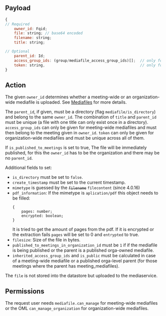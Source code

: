 ## Payload
```js
{
// Required
    owner_id: Fqid;
    file: string; // base64 encoded
    filename: string;
    title: string;

// Optional
    parent_id: Id;
    access_group_ids: (group/mediafile_access_group_ids)[];  // only for meeting-wide mediafiles
    token: string,                                           // only for organization-wide mediafiles
}
```

## Action

The given `owner_id` determines whether a meeting-wide or an organization-wide mediafile is uploaded. See [Mediafiles](https://github.com/OpenSlides/OpenSlides/wiki/Mediafiles) for more details.

The `parent_id`, if given, must be a directory (flag `mediafile/is_directory`) and belong to the same `owner_id`. The combination of `title` and `parent_id` must be unique (a file with one title can only exist once in a directory). `access_group_ids` can only be given for meeting-wide mediafiles and must then belong to the meeting given in `owner_id`. `token` can only be given for organization-wide mediafiles and must be unique across all of them.

If `is_published_to_meetings` is set to true, The file will be immediately published, for this the `owner_id` has to be the organization and there may be no `parent_id`.

Additional fields to set:
- `is_directory` must be set to `false`.
- `create_timestamp` must be set to the current timestamp.
- `mimetype` is guessed by the ~~`filename`~~ `filecontent` (since 4.0.16)
- `pdf_information`: If the mimetype is `aplication/pdf` this object needs to be filled:
    ```
    {
        pages: number;
        encrypted: boolean;
    }
    ```
    It is tried to get the amount of pages from the pdf. If it is encrypted or the extraction fails `pages` will be set to 0 and `entrypted` to true.
- `filesize`: Size of the file in bytes.
- `published_to_meetings_in_organization_id` must be `1` if if the mediafile is being published or the parent is a published orga-owned mediafile.
- `inherited_access_group_ids` and `is_public` must be calculated in case of a meeting-wide mediafile or a published orga-level parent (for those meetings where the parent has meeting_mediafiles).

The `file` is not stored into the datastore but uploaded to the mediaservice.

## Permissions
The request user needs `mediafile.can_manage` for meeting-wide mediafiles or the OML `can_manage_organization` for organization-wide mediafiles.
